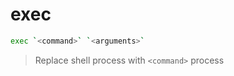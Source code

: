 # exec

```bash
exec `<command>` `<arguments>`

```
> Replace shell process with `<command>` process